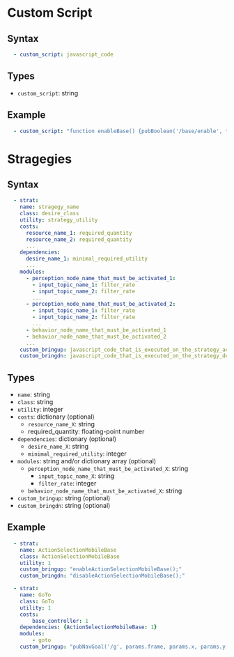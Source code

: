 # Custom Script

## Syntax
```yaml
  - custom_script: javascript_code
```

## Types
- `custom_script`: string

## Example
```yaml
  - custom_script: "function enableBase() {pubBoolean('/base/enable', true);}"
```

# Stragegies

## Syntax
```yaml
  - strat:
    name: stragegy_name
    class: desire_class
    utility: strategy_utility
    costs:
      resource_name_1: required_quantity
      resource_name_2: required_quantity
      ...
    dependencies:
      desire_name_1: minimal_required_utility
      ...
    modules:
      - perception_node_name_that_must_be_activated_1:
        - input_topic_name_1: filter_rate
        - input_topic_name_2: filter_rate
        ...
      - perception_node_name_that_must_be_activated_2:
        - input_topic_name_1: filter_rate
        - input_topic_name_2: filter_rate
        ...
      - behavior_node_name_that_must_be_activated_1
      - behavior_node_name_that_must_be_activated_2
      ...
    custom_bringup: javascript_code_that_is_executed_on_the_strategy_activation
    custom_bringdn: javascript_code_that_is_executed_on_the_strategy_deactivation
```

## Types
- `name`: string
- `class`: string
- `utility`: integer
- `costs`: dictionary (optional)
  - `resource_name_X`: string
  - required_quantity: floating-point number
- `dependencies`: dictionary (optional)
  - `desire_name_X`: string
  - `minimal_required_utility`: integer
- `modules`: string and/or dictionary array (optional)
  - `perception_node_name_that_must_be_activated_X`: string
    - `input_topic_name_X`: string
    - `filter_rate`: integer
  - `behavior_node_name_that_must_be_activated_X`: string
- `custom_bringup`: string (optional)
- `custom_bringdn`: string (optional)

## Example
```yaml
  - strat:
    name: ActionSelectionMobileBase
    class: ActionSelectionMobileBase
    utility: 1
    custom_bringup: "enableActionSelectionMobileBase();"
    custom_bringdn: "disableActionSelectionMobileBase();"

  - strat:
    name: GoTo
    class: GoTo
    utility: 1
    costs:
        base_controller: 1
    dependencies: {ActionSelectionMobileBase: 1}
    modules:
        - goto
    custom_bringup: "pubNavGoal('/g', params.frame, params.x, params.y, params.t);"
```
